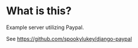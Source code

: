 # What is this?

Example server utilizing Paypal.

See https://github.com/spookylukey/django-paypal
